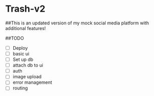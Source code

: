 # Trash-v2

##This is an updated version of my mock social media platform with additional features!

##TODO

- [ ] Deploy
- [ ] basic ui
- [ ] Set up db
- [ ] attach db to ui
- [ ] auth
- [ ] image upload
- [ ] error management
- [ ] routing
